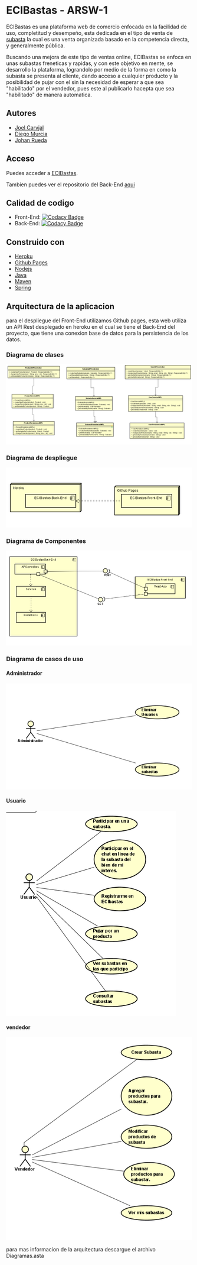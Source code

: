 # ECIBastas - ARSW-1

ECIBastas es una plataforma web de comercio enfocada en la facilidad de uso, completitud y desempeño, esta dedicada en el tipo de venta de [subasta](https://es.wikipedia.org/wiki/Subasta "subasta") la cual es una venta organizada basado en la competencia directa, y generalmente pública.

Buscando una mejora de este tipo de ventas online, ECIBastas se enfoca en unas subastas freneticas y rapidas, y con este objetivo en mente, se desarrollo la plataforma, lograndolo por medio de la forma en como la subasta se presenta al cliente, dando acceso a cualquier producto y la posibilidad de pujar con el sin la necesidad de esperar a que sea "habilitado" por el vendedor, pues este al publicarlo hacepta que sea "habilitado" de manera automatica.

## Autores
- [Joel Carvjal](https://github.com/jocajime)
- [Diego Murcia](https://github.com/DiegoMurcia2022)
- [Johan Rueda](https://github.com/johanrueda)
## Acceso

Puedes acceder a [ECIBastas](https://eci-subastas.github.io/ECIBastas-Front-End/#/).

Tambien puedes ver el repositorio del Back-End [aqui](https://github.com/ECI-Subastas/ECIBastas-Back-End/commits/master)

## Calidad de codigo

- Front-End: [![Codacy Badge](https://app.codacy.com/project/badge/Grade/a9e2cc4d9a2a4155a121b4dccf820fec)](https://www.codacy.com/gh/ECI-Subastas/ECIBastas-Front-End/dashboard?utm_source=github.com&amp;utm_medium=referral&amp;utm_content=ECI-Subastas/ECIBastas-Front-End&amp;utm_campaign=Badge_Grade)
- Back-End: [![Codacy Badge](https://app.codacy.com/project/badge/Grade/7aca840899624d938ac8813873eb16d2)](https://www.codacy.com/gh/ECI-Subastas/ECIBastas-Back-End/dashboard?utm_source=github.com&amp;utm_medium=referral&amp;utm_content=ECI-Subastas/ECIBastas-Back-End&amp;utm_campaign=Badge_Grade)
## Construido con 
- [Heroku](https://heroku.com/)
- [Github Pages](https://pages.github.com/)
- [Nodejs](https://nodejs.org/en/)
- [Java](https://www.java.com/es/)
- [Maven](https://maven.apache.org/)
- [Spring](https://spring.io/projects/spring-boot)

## Arquitectura de la aplicacion

para el despliegue del Front-End utilizamos Github pages, esta web utiliza un API Rest desplegado en heroku en el cual se tiene el Back-End del proyecto, que tiene una conexion base de datos para la persistencia de los datos.

### Diagrama de clases

![foto](https://github.com/ECI-Subastas/ECIBastas-Front-End/blob/master/images/clases.png)

### Diagrama de despliegue

![foto](https://github.com/ECI-Subastas/ECIBastas-Front-End/blob/master/images/despliegue.png)


### Diagrama de Componentes

![foto](https://github.com/ECI-Subastas/ECIBastas-Front-End/blob/master/images/componentes.png)

### Diagrama de casos de uso

#### Administrador

![foto](https://github.com/ECI-Subastas/ECIBastas-Front-End/blob/master/images/casosadministrador.png)

#### Usuario

![foto](https://github.com/ECI-Subastas/ECIBastas-Front-End/blob/master/images/casosusuario.png)

#### vendedor

![foto](https://github.com/ECI-Subastas/ECIBastas-Front-End/blob/master/images/casosvendedor.png)

para mas informacion de la arquitectura descargue el archivo Diagramas.asta

